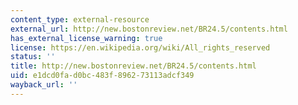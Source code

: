 ```yaml
---
content_type: external-resource
external_url: http://new.bostonreview.net/BR24.5/contents.html
has_external_license_warning: true
license: https://en.wikipedia.org/wiki/All_rights_reserved
status: ''
title: http://new.bostonreview.net/BR24.5/contents.html
uid: e1dcd0fa-d0bc-483f-8962-73113adcf349
wayback_url: ''
---
```

